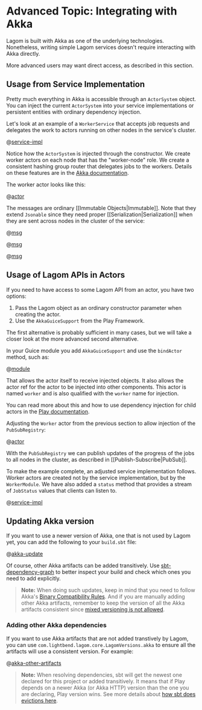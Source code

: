 # Advanced Topic: Integrating with Akka

Lagom is built with Akka as one of the underlying technologies.  Nonetheless, writing simple Lagom services doesn't require interacting with Akka directly.

More advanced users may want direct access, as described in this section.

## Usage from Service Implementation

Pretty much everything in Akka is accessible through an `ActorSystem` object. You can inject the current `ActorSystem` into your service implementations or persistent entities with ordinary dependency injection.

Let's look at an example of a `WorkerService` that accepts job requests and delegates the work to actors running on other nodes in the service's cluster.

@[service-impl](code/docs/home/actor/WorkerServiceImpl.java)

Notice how the `ActorSystem` is injected through the constructor. We create worker actors on each node that has the "worker-node" role. We create a consistent hashing group router that delegates jobs to the workers. Details on these features are in the [Akka documentation](https://doc.akka.io/docs/akka/2.6/?language=java).

The worker actor looks like this:

@[actor](code/docs/home/actor/Worker.java)

The messages are ordinary [[Immutable Objects|Immutable]]. Note that they extend `Jsonable` since they need proper [[Serialization|Serialization]] when they are sent across nodes in the cluster of the service:

@[msg](code/docs/home/actor/AbstractJob.java)

@[msg](code/docs/home/actor/AbstractJobAccepted.java)

@[msg](code/docs/home/actor/AbstractJobStatus.java)

## Usage of Lagom APIs in Actors

If you need to have access to some Lagom API from an actor, you have two options:

1. Pass the Lagom object as an ordinary constructor parameter when creating the actor.
2. Use the `AkkaGuiceSupport` from the Play Framework.

The first alternative is probably sufficient in many cases, but we will take a closer look at the more advanced second alternative.

In your Guice module you add `AkkaGuiceSupport` and use the `bindActor` method, such as:

@[module](code/docs/home/actor/Worker2Module.java)

That allows the actor itself to receive injected objects. It also allows the actor ref for the actor to be injected into other components. This actor is named `worker` and is also qualified with the `worker` name for injection.

You can read more about this and how to use dependency injection for child actors in the [Play documentation](https://playframework.com/documentation/2.7.x/JavaAkka#Dependency-injecting-actors).

Adjusting the `Worker` actor from the previous section to allow injection of the `PubSubRegistry`:

@[actor](code/docs/home/actor/Worker2.java)

With the `PubSubRegistry` we can publish updates of the progress of the jobs to all nodes in the cluster, as described in [[Publish-Subscribe|PubSub]].

To make the example complete, an adjusted service implementation follows. Worker actors are created not by the service implementation, but by the `WorkerModule`. We have also added a `status` method that provides a stream of `JobStatus` values that clients can listen to.

@[service-impl](code/docs/home/actor/WorkerService2Impl.java)

## Updating Akka version

If you want to use a newer version of Akka, one that is not used by Lagom yet, you can add the following to your `build.sbt` file:

@[akka-update](code/build-update-akka.sbt)

Of course, other Akka artifacts can be added transitively. Use [sbt-dependency-graph](https://github.com/jrudolph/sbt-dependency-graph) to better inspect your build and check which ones you need to add explicitly.

> **Note:** When doing such updates, keep in mind that you need to follow Akka's [Binary Compatibility Rules](https://doc.akka.io/docs/akka/2.6/common/binary-compatibility-rules.html). And if you are manually adding other Akka artifacts, remember to keep the version of all the Akka artifacts consistent since [mixed versioning is not allowed](https://doc.akka.io/docs/akka/2.6/common/binary-compatibility-rules.html#mixed-versioning-is-not-allowed).

### Adding other Akka dependencies

If you want to use Akka artifacts that are not added transtively by Lagom, you can use `com.lightbend.lagom.core.LagomVersions.akka` to ensure all the artifacts will use a consistent version. For example:

@[akka-other-artifacts](code/build-update-akka.sbt)

> **Note:** When resolving dependencies, sbt will get the newest one declared for this project or added transitively. It means that if Play depends on a newer Akka (or Akka HTTP) version than the one you are declaring, Play version wins. See more details about [how sbt does evictions here](https://www.scala-sbt.org/1.x/docs/Library-Management.html#Eviction+warning).
